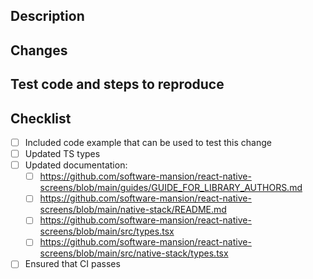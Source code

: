 ## Description

<!--
Description and motivation for this PR.

Include Fixes #<number> if this is fixing some issue.

Fixes # .
-->

## Changes

<!--
Please describe things you've changed here, make a **high level** overview, if change is simple you can omit this section.

For example:

- Updated `about.md` docs

-->

<!--

## Screenshots / GIFs

Here you can add screenshots / GIFs documenting your change.

You can add before / after section if you're changing some behavior.

### Before

### After

-->

## Test code and steps to reproduce

<!--
Please include code that can be used to test this change and short description how this example should work.
This snippet should be as minimal as possible and ready to be pasted into editor (don't exclude exports or remove "not important" parts of reproduction example)
-->

## Checklist

- [ ] Included code example that can be used to test this change
- [ ] Updated TS types
- [ ] Updated documentation: <!-- For adding new props to native-stack -->
  - [ ] https://github.com/software-mansion/react-native-screens/blob/main/guides/GUIDE_FOR_LIBRARY_AUTHORS.md
  - [ ] https://github.com/software-mansion/react-native-screens/blob/main/native-stack/README.md
  - [ ] https://github.com/software-mansion/react-native-screens/blob/main/src/types.tsx
  - [ ] https://github.com/software-mansion/react-native-screens/blob/main/src/native-stack/types.tsx
- [ ] Ensured that CI passes
